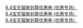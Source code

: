   
[8.4宝天猫聚划算优惠券 (优惠专场）](http://www.dianyue.me/archives/721/pbblhpepf07l0xsw/)  
[8.4宝天猫聚划算优惠券 (优惠专场）](http://www.dianyue.me/archives/345/xwsh63pr343eyujv/)  
[8.4宝天猫聚划算优惠券 (优惠专场）](http://www.dianyue.me/archives/915/0z22evewdjlvv1f5/)